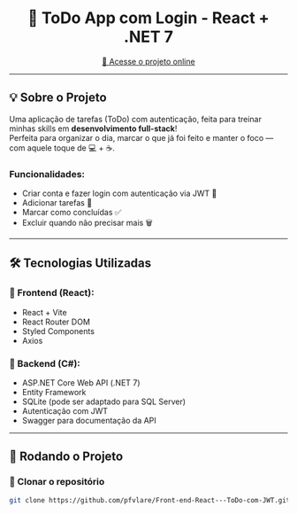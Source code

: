 <h1 align="center">📝 ToDo App com Login - React + .NET 7</h1>


<p align="center">
  <a href="https://front-end-react-to-do-com-jwt.vercel.app/" target="_blank">🚀 Acesse o projeto online</a>
</p>

---

## 💡 Sobre o Projeto

Uma aplicação de tarefas (ToDo) com autenticação, feita para treinar minhas skills em **desenvolvimento full-stack**!  
Perfeita para organizar o dia, marcar o que já foi feito e manter o foco — com aquele toque de 💻 + ☕.

### Funcionalidades:
- Criar conta e fazer login com autenticação via JWT 🔐
- Adicionar tarefas 📝
- Marcar como concluídas ✅
- Excluir quando não precisar mais 🗑️

---

## 🛠️ Tecnologias Utilizadas

### 🔷 Frontend (React):
- React + Vite
- React Router DOM
- Styled Components
- Axios

### 🔶 Backend (C#):
- ASP.NET Core Web API (.NET 7)
- Entity Framework
- SQLite (pode ser adaptado para SQL Server)
- Autenticação com JWT
- Swagger para documentação da API

---

## 🚀 Rodando o Projeto

### 🔧 Clonar o repositório

```bash
git clone https://github.com/pfvlare/Front-end-React---ToDo-com-JWT.git


